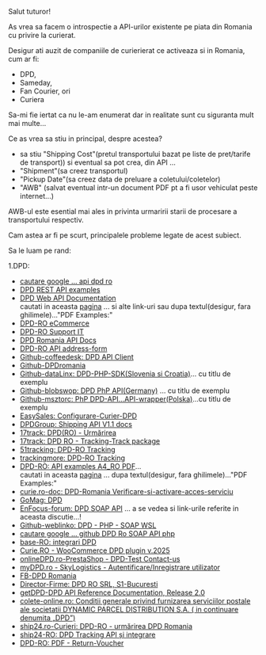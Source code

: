 Salut tuturor!

As vrea sa facem o introspectie a API-urilor existente pe piata din Romania cu privire la curierat.

Desigur ati auzit de companiile de curierierat ce activeaza si in Romania, cum ar fi:
 
 - DPD, 
 - Sameday, 
 - Fan Courier, ori
 - Curiera

Sa-mi fie iertat ca nu le-am enumerat dar in realitate sunt cu siguranta mult mai multe...

Ce as vrea sa stiu in principal, despre acestea?

   - sa stiu "Shipping Cost"(pretul transportului bazat pe liste de pret/tarife de transport))
     si eventual sa pot crea, din API ...
   - "Shipment"(sa creez transportul)
   - "Pickup Date"(sa creez data de preluare a coletului/coletelor)
   - "AWB" (salvat eventual intr-un document PDF pt a fi usor vehiculat peste internet...)

  AWB-ul este esential mai ales in privinta urmaririi starii de procesare a transportului respectiv.

  

Cam astea ar fi pe scurt, principalele probleme legate de acest subiect.

Sa le luam pe rand:

1.DPD:
 - [cautare google ... api dpd ro](https://www.google.com/search?q=api+dpd+ro&sca_esv=42c55ce90fafe599&rlz=1C1CHBF_enRO1132RO1132&sxsrf=AHTn8zrq3lmx9Pab3kgM_ZmbRXMNp13zWA:1739972261989&source=lnt&tbs=lr:lang_1ro&lr=lang_ro&sa=X&ved=2ahUKEwj27ODk7c-LAxWNQfEDHX9WD5A4FBCnBXoECAQQBw&biw=1920&bih=911&dpr=1)
 - [DPD REST API examples](]https://services.dpd.ro/api/api_examples.html)
 - [DPD Web API Documentation](https://api.dpd.ro/web-api.html)
   <br/>cautati in aceasta [pagina](https://api.dpd.ro/web-api.html) ... si alte link-uri sau dupa textul(desigur, fara ghilimele)..."PDF Examples:"
 - [DPD-RO eCommerce](https://www.dpd.com/ro/ro/e-commerce/)
 - [DPD-RO Support IT](https://www.dpd.com/ro/ro/suport-dpd/suport-it/)
 - [DPD Romania API Docs](https://www.aftership.com/carriers/dpd-ro/api)
 - [DPD-RO API address-form](https://services.dpd.ro/address_form/_README.txt)
 - [Github-coffeedesk: DPD API Client](https://github.com/coffeedesk/dpd-api-client-php)
 - [Github-DPDromania](https://github.com/DPDromania)
 - [Github-dataLinx: DPD-PHP-SDK(Slovenia si Croatia)](https://github.com/DataLinx/DPD-PHP-SDK)... cu titlu de exemplu
 - [Github-blobswop: DPD PhP API(Germany)](https://github.com/blobswop/dpd-php-api) ... cu titlu de exemplu
 - [Github-msztorc: PhP DPD-API...API-wrapper(Polska)](https://github.com/msztorc/php-dpd-api)...cu titlu de exemplu
 - [EasySales: Configurare-Curier-DPD](https://support.easy-sales.com/hc/ro/articles/360018572537-Configurare-Curier-DPD)
 - [DPDGroup: Shipping API V1.1 docs](https://nst-preprod.dpsin.dpdgroup.com/api/docs/#nst-shipment-api)
 - [17track: DPD(RO) - Urmărirea](https://www.17track.net/ro/carriers/dpd-ro)
 - [17track: DPD RO - Tracking-Track package](https://www.17track.net/id/carriers/dpd-ro)
 - [51tracking: DPD-RO Tracking](https://www.51tracking.com/dpd-ro-tracking-en)
 - [trackingmore: DPD-RO Tracking](https://www.trackingmore.com/dpd-ro-tracking.html)
 - [DPD-RO: API examples A4_RO PDF](https://api.dpd.ro/examples/A4_RO.pdf)...
   <br/>cautati in aceasta [pagina](https://api.dpd.ro/web-api.html) ... dupa textul(desigur, fara ghilimele)..."PDF Examples:"
 - [curie.ro-doc: DPD-Romania Verificare-si-activare-acces-serviciu](https://curie.ro/documentatie/dpd-romania-verificare-si-activare-acces-serviciu/)
 - [GoMag: DPD](https://help.gomag.ro/hc/ro/articles/360018703954-DPD)
 - [EnFocus-forum: DPD SOAP API](https://forum.enfocus.com/viewtopic.php?t=3796) ... a se vedea si link-urile referite in aceasta discutie...!
 - [Github-weblinko: DPD - PHP - SOAP WSL ](https://github.com/weblinko/php-dpd)
 - [cautare google ... github DPD Ro SOAP API php](https://www.google.com/search?q=github+DPD+Ro+SOAP+API+php&rlz=1C1CHBF_enRO1132RO1132&oq=github+DPD+Ro+SOAP+API+php&gs_lcrp=EgZjaHJvbWUyBggAEEUYOTIKCAEQABiABBiiBDIKCAIQABiABBiiBDIHCAMQABjvBTIKCAQQABiABBiiBDIHCAUQABjvBTIGCAYQRRhA0gEKMTcwMjJqMGoxNagCCLACAfEFSM0IcvDVlKvxBUjNCHLw1ZSr&sourceid=chrome&ie=UTF-8)
 - [base-RO: integrari DPD](https://base.com/ro-RO/integrari/dpd/)
 - [Curie.RO - WooCommerce DPD plugin v.2025](https://curie.ro/woocommerce-dpd/)
 - [onlineDPD.ro-PrestaShop - DPD-Test Contact-us](https://prestashop.onlinedpd.ro/en/contact-us)
 - [myDPD.ro - SkyLogistics - Autentificare/Inregistrare utilizator](https://mydpd.dpd.ro/)
 - [FB-DPD Romania](https://www.facebook.com/DPDRomania/posts/-angaj%C4%83m-curieri-%C3%AEn-echipa-dpd-devabeneficii-salariu-atractiv-bonusuri-de-perfor/970089625145653/)
 - [Director-Firme: DPD RO SRL, S1-Bucuresti](https://www.listafirme.ro/dpd-ro-srl-17117740/)
 - [getDPD-DPD API Reference Documentation, Release 2.0](https://getdpd.com/docs/api/DPDAPIReference.pdf)
 - [colete-online.ro: Conditii generale privind furnizarea serviciilor postale ale societatii DYNAMIC PARCEL DISTRIBUTION S.A. ( in continuare denumita „DPD”)](https://www.colete-online.ro/info/general-conditions-dpd)
 - [ship24.ro-Curieri: DPD-RO - urmărirea DPD Romania](https://www.ship24.com/ro/curieri/dpd-tracking/dpd-ro)
 - [ship24-RO: DPD Tracking API și integrare](https://www.ship24.com/ro/tracking-api/dpd)
 - [DPD-RO: PDF - Return-Voucher](https://api.dpd.ro/examples/ReturnVoucher_RO.pdf)

     
   

